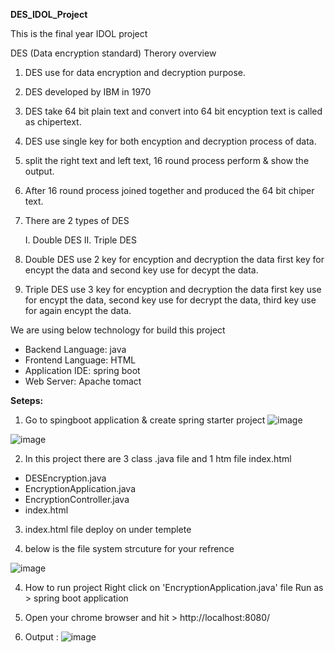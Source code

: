 **DES_IDOL_Project**

This is the final year IDOL project

DES (Data encryption standard) Therory overview 
1. DES use for data encryption and decryption purpose.
2. DES developed by IBM in 1970
3. DES take 64 bit plain text and convert into 64 bit encyption text is called as chipertext.
4. DES use single key for both encyption and decryption process of data.
5. split the right text and left text, 16 round process perform & show the output.
6. After 16 round process joined together and produced the 64 bit chiper text.
7. There are 2 types of DES

   I. Double DES
   II. Triple DES

8. Double DES use 2 key for encyption and decryption the data 
   first key for encypt the data and second key use for decypt the data.
9. Triple DES use 3 key for encyption and decryption the data
   first key use for encypt the data, second key use for decrypt the data, third key use for again encypt the data. 
   

We are using below technology for build this project 
- Backend Language: java
- Frontend Language: HTML
- Application IDE: spring boot
- Web Server: Apache tomact

**Seteps:**

1. Go to spingboot application & create spring starter project 
![image](https://github.com/user-attachments/assets/0015cb00-d7e7-42d3-8261-969dbff91b5e)

![image](https://github.com/user-attachments/assets/c8a9088e-a3aa-4bc2-a26e-cfc99f0eccf1)

2. In this project there are 3 class .java file and 1 htm file index.html 

- DESEncryption.java   
- EncryptionApplication.java
- EncryptionController.java
- index.html

3. index.html file deploy on under templete 

4. below is the file system strcuture for your refrence

![image](https://github.com/user-attachments/assets/69e0a889-b89e-4799-9bf4-1207f730b92b)

4. How to run project 
   Right click on 'EncryptionApplication.java' file 
   Run as > spring boot application 

5. Open your chrome browser and hit > http://localhost:8080/

6. Output :
![image](https://github.com/user-attachments/assets/591a53fb-ffec-48a2-9c3e-4a8571c26eec)
   





